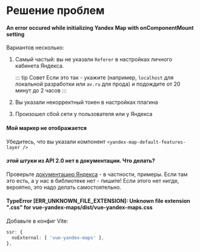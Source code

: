 # Решение проблем

#### An error occured while initializing Yandex Map with onComponentMount setting

Вариантов несколько:
1. Самый частый: вы не указали `Referer` в настройках личного кабинета Яндекса. 

   ::: tip Совет 
   Если это так - укажите (например, `localhost` для локальной разработки или `av.ru` для прода) и подождите от 20 минут до 2 часов 
   :::
2. Вы указали некорректный токен в настройках плагина
3. Произошел сбой сети у пользователя или у Яндекса

#### Мой маркер не отображается

Убедитесь, что вы указали компонент `<yandex-map-default-features-layer />`

#### *этой штуки* из API 2.0 нет в документации. Что делать?

Проверьте [документацию Яндекса](https://yandex.ru/dev/jsapi30/doc/ru/ref/) - в частности, примеры. Если там это есть, а у нас в библиотеке нет - пишите! Если этого нет нигде, вероятно, это надо делать самостоятельно.

#### TypeError [ERR_UNKNOWN_FILE_EXTENSION]: Unknown file extension ".css" for vue-yandex-maps/dist/vue-yandex-maps.css

Добавьте в конфиг Vite:

```typescript
ssr: {
  noExternal: [ 'vue-yandex-maps' ],
},
```
